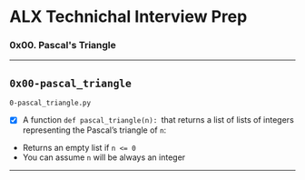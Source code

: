 # ALX Technichal Interview Prep
### 0x00. Pascal's Triangle
---
`0x00-pascal_triangle`
---
`0-pascal_triangle.py`
+ [x] A function `def pascal_triangle(n): `that returns a list of lists of integers representing the Pascal’s triangle of `n`:
* Returns an empty list if `n <= 0`
* You can assume `n` will be always an integer
---
